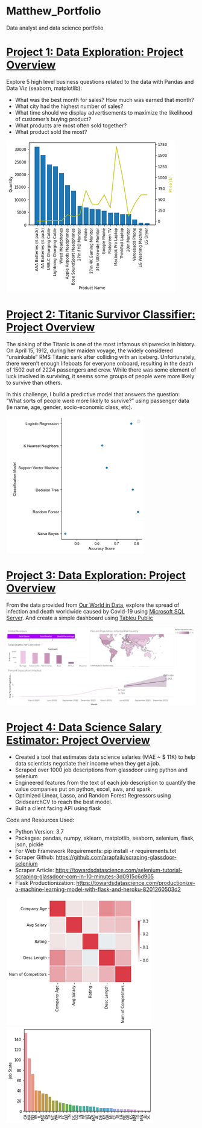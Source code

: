 # Matthew_Portfolio
Data analyst and data science portfolio

# [Project 1: Data Exploration: Project Overview](https://github.com/MatthewRoytua/Projects/tree/main/Project_1)
Explore 5 high level business questions related to the data with Pandas and Data Viz (seaborn, matplotlib):

* What was the best month for sales? How much was earned that month?
* What city had the highest number of sales?
* What time should we display advertisements to maximize the likelihood of customer’s buying product?
* What products are most often sold together?
* What product sold the most?

![](/images/comparison.png)


# [Project 2: Titanic Survivor Classifier: Project Overview](https://github.com/MatthewRoytua/Projects/tree/main/Project_2)

The sinking of the Titanic is one of the most infamous shipwrecks in history.
On April 15, 1912, during her maiden voyage, the widely considered “unsinkable” RMS Titanic sank after colliding with an iceberg. Unfortunately, 
there weren’t enough lifeboats for everyone onboard, resulting in the death of 1502 out of 2224 passengers and crew.
While there was some element of luck involved in surviving, it seems some groups of people were more likely to survive than others.

In this challenge, I build a predictive model that answers the question: “What sorts of people were more likely to survive?” 
using passenger data (ie name, age, gender, socio-economic class, etc).

![](/images/accuracy_score.png)


# [Project 3: Data Exploration: Project Overview](https://github.com/MatthewRoytua/Projects/tree/main/Project_3)

From the data provided from [Our World in Data](https://ourworldindata.org/covid-deaths), explore the spread of infection and 
death worldwide caused by Covid-19 using [Microsoft SQL Server](https://github.com/MatthewRoytua/Projects/blob/main/Project_3/Covid_Portfolio_Project.sql).
And create a simple dashboard using [Tableu Public](https://public.tableau.com/app/profile/matthew5246/viz/CovidDashboard_16231640872460/Dashboard1)

![](/images/coviddash.JPG)


# [Project 4: Data Science Salary Estimator: Project Overview](https://github.com/MatthewRoytua/Projects/tree/main/Project_4)

* Created a tool that estimates data science salaries (MAE ~ $ 11K) to help data scientists negotiate their income when they get a job.
* Scraped over 1000 job descriptions from glassdoor using python and selenium
* Engineered features from the text of each job description to quantify the value companies put on python, excel, aws, and spark.
* Optimized Linear, Lasso, and Random Forest Regressors using GridsearchCV to reach the best model.
* Built a client facing API using flask

Code and Resources Used:
* Python Version: 3.7
* Packages: pandas, numpy, sklearn, matplotlib, seaborn, selenium, flask, json, pickle
* For Web Framework Requirements: pip install -r requirements.txt
* Scraper Github: https://github.com/arapfaik/scraping-glassdoor-selenium
* Scraper Article: https://towardsdatascience.com/selenium-tutorial-scraping-glassdoor-com-in-10-minutes-3d0915c6d905
* Flask Productionization: https://towardsdatascience.com/productionize-a-machine-learning-model-with-flask-and-heroku-8201260503d2

![](/images/Project_4_HeatMap.png)  ![](/images/Project_4_Job_State.png) 
